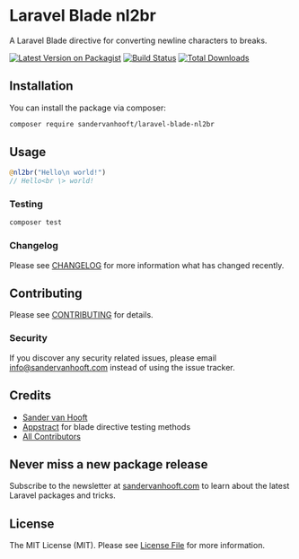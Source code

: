 # Laravel Blade nl2br

A Laravel Blade directive for converting newline characters to breaks.

[![Latest Version on Packagist](https://img.shields.io/packagist/v/sandervanhooft/laravel-blade-nl2br.svg?style=flat-square)](https://packagist.org/packages/sander-van-hooft/laravel-blade-nl2br)
[![Build Status](https://img.shields.io/travis/sandervanhooft/laravel-blade-nl2br/master.svg?style=flat-square)](https://travis-ci.org/sandervanhooft/laravel-blade-nl2br)
[![Total Downloads](https://img.shields.io/packagist/dt/sandervanhooft/laravel-blade-nl2br.svg?style=flat-square)](https://packagist.org/packages/sandervanhooft/laravel-blade-nl2br)
<!-- [![SensioLabsInsight](https://img.shields.io/sensiolabs/i/xxxxxxxxx.svg?style=flat-square)](https://insight.sensiolabs.com/projects/xxxxxxxxx) -->
<!-- [![Quality Score](https://img.shields.io/scrutinizer/g/sandervanhooft/laravel-blade-nl2br.svg?style=flat-square)](https://scrutinizer-ci.com/g/sandervanhooft/laravel-blade-nl2br) -->

## Installation

You can install the package via composer:

```bash
composer require sandervanhooft/laravel-blade-nl2br
```

## Usage

``` php
@nl2br("Hello\n world!")
// Hello<br \> world!
```

### Testing

``` bash
composer test
```

### Changelog

Please see [CHANGELOG](CHANGELOG.md) for more information what has changed recently.

## Contributing

Please see [CONTRIBUTING](CONTRIBUTING.md) for details.

### Security

If you discover any security related issues, please email info@sandervanhooft.com instead of using the issue tracker.

## Credits

- [Sander van Hooft](https://github.com/sandervanhooft)
- [Appstract](https://github.com/appstract/laravel-blade-directives) for blade directive testing methods
- [All Contributors](../../contributors)

## Never miss a new package release
Subscribe to the newsletter at [sandervanhooft.com](http://www.sandervanhooft.com) to learn about the latest Laravel packages and tricks.

## License

The MIT License (MIT). Please see [License File](LICENSE.md) for more information.
